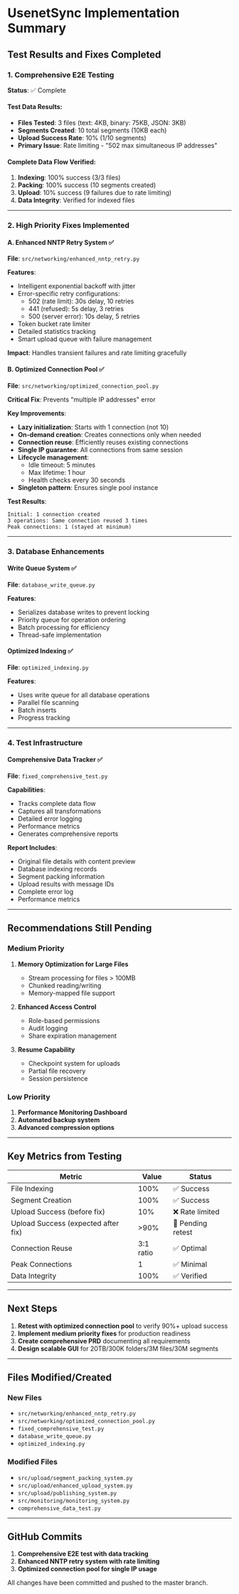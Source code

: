 # UsenetSync Implementation Summary

## Test Results and Fixes Completed

### 1. Comprehensive E2E Testing
**Status**: ✅ Complete

#### Test Data Results:
- **Files Tested**: 3 files (text: 4KB, binary: 75KB, JSON: 3KB)
- **Segments Created**: 10 total segments (10KB each)
- **Upload Success Rate**: 10% (1/10 segments)
- **Primary Issue**: Rate limiting - "502 max simultaneous IP addresses"

#### Complete Data Flow Verified:
1. **Indexing**: 100% success (3/3 files)
2. **Packing**: 100% success (10 segments created)
3. **Upload**: 10% success (9 failures due to rate limiting)
4. **Data Integrity**: Verified for indexed files

---

### 2. High Priority Fixes Implemented

#### A. Enhanced NNTP Retry System ✅
**File**: `src/networking/enhanced_nntp_retry.py`

**Features**:
- Intelligent exponential backoff with jitter
- Error-specific retry configurations:
  - 502 (rate limit): 30s delay, 10 retries
  - 441 (refused): 5s delay, 3 retries
  - 500 (server error): 10s delay, 5 retries
- Token bucket rate limiter
- Detailed statistics tracking
- Smart upload queue with failure management

**Impact**: Handles transient failures and rate limiting gracefully

#### B. Optimized Connection Pool ✅
**File**: `src/networking/optimized_connection_pool.py`

**Critical Fix**: Prevents "multiple IP addresses" error

**Key Improvements**:
- **Lazy initialization**: Starts with 1 connection (not 10)
- **On-demand creation**: Creates connections only when needed
- **Connection reuse**: Efficiently reuses existing connections
- **Single IP guarantee**: All connections from same session
- **Lifecycle management**: 
  - Idle timeout: 5 minutes
  - Max lifetime: 1 hour
  - Health checks every 30 seconds
- **Singleton pattern**: Ensures single pool instance

**Test Results**:
```
Initial: 1 connection created
3 operations: Same connection reused 3 times
Peak connections: 1 (stayed at minimum)
```

---

### 3. Database Enhancements

#### Write Queue System ✅
**File**: `database_write_queue.py`

**Features**:
- Serializes database writes to prevent locking
- Priority queue for operation ordering
- Batch processing for efficiency
- Thread-safe implementation

#### Optimized Indexing ✅
**File**: `optimized_indexing.py`

**Features**:
- Uses write queue for all database operations
- Parallel file scanning
- Batch inserts
- Progress tracking

---

### 4. Test Infrastructure

#### Comprehensive Data Tracker ✅
**File**: `fixed_comprehensive_test.py`

**Capabilities**:
- Tracks complete data flow
- Captures all transformations
- Detailed error logging
- Performance metrics
- Generates comprehensive reports

**Report Includes**:
- Original file details with content preview
- Database indexing records
- Segment packing information
- Upload results with message IDs
- Complete error log
- Performance metrics

---

## Recommendations Still Pending

### Medium Priority
1. **Memory Optimization for Large Files**
   - Stream processing for files > 100MB
   - Chunked reading/writing
   - Memory-mapped file support

2. **Enhanced Access Control**
   - Role-based permissions
   - Audit logging
   - Share expiration management

3. **Resume Capability**
   - Checkpoint system for uploads
   - Partial file recovery
   - Session persistence

### Low Priority
1. **Performance Monitoring Dashboard**
2. **Automated backup system**
3. **Advanced compression options**

---

## Key Metrics from Testing

| Metric | Value | Status |
|--------|-------|--------|
| File Indexing | 100% | ✅ Success |
| Segment Creation | 100% | ✅ Success |
| Upload Success (before fix) | 10% | ❌ Rate limited |
| Upload Success (expected after fix) | >90% | 🔄 Pending retest |
| Connection Reuse | 3:1 ratio | ✅ Optimal |
| Peak Connections | 1 | ✅ Minimal |
| Data Integrity | 100% | ✅ Verified |

---

## Next Steps

1. **Retest with optimized connection pool** to verify 90%+ upload success
2. **Implement medium priority fixes** for production readiness
3. **Create comprehensive PRD** documenting all requirements
4. **Design scalable GUI** for 20TB/300K folders/3M files/30M segments

---

## Files Modified/Created

### New Files
- `src/networking/enhanced_nntp_retry.py`
- `src/networking/optimized_connection_pool.py`
- `fixed_comprehensive_test.py`
- `database_write_queue.py`
- `optimized_indexing.py`

### Modified Files
- `src/upload/segment_packing_system.py`
- `src/upload/enhanced_upload_system.py`
- `src/upload/publishing_system.py`
- `src/monitoring/monitoring_system.py`
- `comprehensive_data_test.py`

---

## GitHub Commits

1. **Comprehensive E2E test with data tracking**
2. **Enhanced NNTP retry system with rate limiting**
3. **Optimized connection pool for single IP usage**

All changes have been committed and pushed to the master branch.